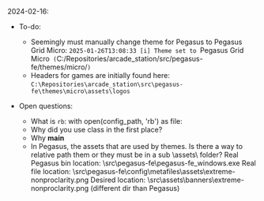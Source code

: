 2024-02-16:
- To-do:
    - Seemingly must manually change theme for Pegasus to Pegasus Grid Micro: `2025-01-26T13:08:33 [i] Theme set to `Pegasus Grid Micro` (`C:/Repositories/arcade_station/src/pegasus-fe/themes/micro/`)`
    - Headers for games are initially found here: `C:\Repositories\arcade_station\src\pegasus-fe\themes\micro\assets\logos`

- Open questions:
    - What is `rb`: with open(config_path, 'rb') as file:
    - Why did you use class in the first place?
    - Why __main__
    - In Pegasus, the assets that are used by themes. Is there a way to relative path them or they must be in a sub \assets\ folder?
        Real Pegasus bin location: \src\pegasus-fe\pegasus-fe_windows.exe
        Real file location: \src\pegasus-fe\config\metafiles\assets\extreme-nonproclarity.png
        Desired location: \src\assets\banners\extreme-nonproclarity.png (different dir than Pegasus) 